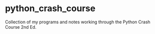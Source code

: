 # python_crash_course
Collection of my programs and notes working through the Python Crash Course 2nd Ed.
